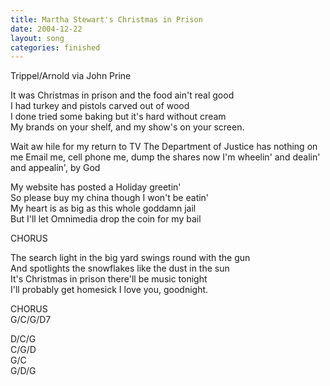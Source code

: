 ```yaml
---
title: Martha Stewart's Christmas in Prison
date: 2004-12-22
layout: song
categories: finished
---
```

<div class="notes">Trippel/Arnold via John Prine</div>

It was Christmas in prison and the food ain't real good  
I had turkey and pistols carved out of wood  
I done tried some baking but it's hard without cream  
My brands on your shelf, and my show's on your screen.

<div class="chorus">Wait aw	hile for my return to TV  
The Department of Justice has nothing on me  
Email me, cell phone me, dump the shares now  
I'm wheelin' and dealin' and appealin', by God</div>

My website has posted a Holiday greetin'  
So please buy my china though I won't be eatin'  
My heart is as big as this whole goddamn jail  
But I'll let Omnimedia drop the coin for my bail

<div class="chorus">CHORUS</div>

The search light in the big yard swings round with the gun  
And spotlights the snowflakes like the dust in the sun  
It's Christmas in prison there'll be music tonight  
I'll probably get homesick I love you, goodnight.

<div class="chorus">CHORUS</div>

<div class="chords">
G/C/G/D7  

D/C/G  
C/G/D  
G/C  
G/D/G</div>
